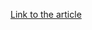 [Link to the article](https://trellix.com/en-us/about/newsroom/stories/research/read-the-manual-locker-a-private-raas-provider.html)
